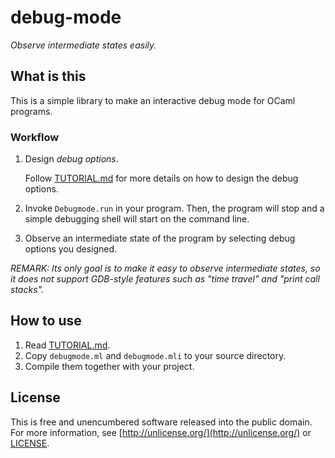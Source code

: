 debug-mode
==========

*Observe intermediate states easily.*

What is this
------------

This is a simple library to make an interactive debug mode for OCaml
programs.

### Workflow

1.  Design *debug options*.

    Follow [TUTORIAL.md](TUTORIAL.md) for more details on how to
    design the debug options.

2.  Invoke `Debugmode.run` in your program.  Then, the program will
stop and a simple debugging shell will start on the command line.

3.  Observe an intermediate state of the program by selecting debug
options you designed.

*REMARK: Its only goal is to make it easy to observe intermediate
 states, so it does not support GDB-style features such as "time
 travel" and "print call stacks".*

How to use
----------

1. Read [TUTORIAL.md](TUTORIAL.md).
2. Copy `debugmode.ml` and `debugmode.mli` to your source directory.
3. Compile them together with your project.

License
-------

This is free and unencumbered software released into the public
domain.  For more information, see
[http://unlicense.org/](http://unlicense.org/) or [LICENSE](LICENSE).

